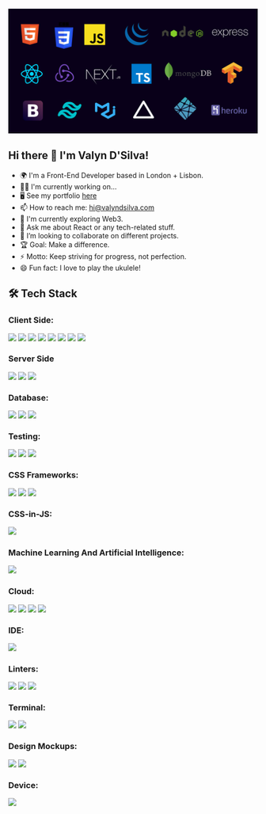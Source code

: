 <!-- ![](https://github.com/valyndsilva/valyndsilva/blob/main/valyndsilva-github-repo-card.png) -->
<p align="center">
  <a href="https://www.valyndsilva.com/" target="_blank" rel="noreferrer"><img src="https://github.com/valyndsilva/valyndsilva/blob/main/valyndsilva-github-repo-card.png" alt="www.valyndsilva.com"></a>
</p>

## Hi there 👋 I'm Valyn D'Silva! 
 
- 🌍 I'm a Front-End Developer based in London + Lisbon.
- 👩‍💻 I'm currently working on...
- 🖥️  See my portfolio [here](https://www.valyndsilva.com)
- 📫 How to reach me: hi@valyndsilva.com
- 🌱 I'm currently exploring Web3.
- 💬  Ask me about React or any tech-related stuff.
- 🤝 I’m looking to collaborate on different projects.
- 🏆 Goal: Make a difference.
- ⚡ Motto: Keep striving for progress, not perfection.
- 😄 Fun fact: I love to play the ukulele!

## 🛠 Tech Stack

### Client Side:
![](https://img.shields.io/badge/HTML5-E34F26?style=for-the-badge&logo=html5&logoColor=white)
![](https://img.shields.io/badge/CSS3-1572B6?style=for-the-badge&logo=css3&logoColor=white)
![](https://img.shields.io/badge/Sass-CC6699?style=for-the-badge&logo=sass&logoColor=white)
![](https://img.shields.io/badge/jQuery-0769AD?style=for-the-badge&logo=jquery&logoColor=white)
![](https://img.shields.io/badge/JavaScript-F7DF1E?style=for-the-badge&logo=javascript&logoColor=black)
![](https://img.shields.io/badge/React-20232A?style=for-the-badge&logo=react&logoColor=61DAFB)
![](https://img.shields.io/badge/Redux-593D88?style=for-the-badge&logo=redux&logoColor=white)
![](https://img.shields.io/badge/React_Router-CA4245?style=for-the-badge&logo=react-router&logoColor=white)

### Server Side
![](https://img.shields.io/badge/Express.js-404D59?style=for-the-badge)
![](https://img.shields.io/badge/Node.js-43853D?style=for-the-badge&logo=node.js&logoColor=white)
![](https://img.shields.io/badge/TypeScript-007ACC?style=for-the-badge&logo=typescript&logoColor=white)

### Database:
![](https://img.shields.io/badge/MongoDB-4EA94B?style=for-the-badge&logo=mongodb&logoColor=white)
![](https://img.shields.io/badge/PostgreSQL-316192?style=for-the-badge&logo=postgresql&logoColor=white)
![](https://img.shields.io/badge/MySQL-00000F?style=for-the-badge&logo=mysql&logoColor=white)

<!-- ### Authentication:
![](https://img.shields.io/badge/json%20web%20tokens-323330?style=for-the-badge&logo=json-web-tokens&logoColor=pink)
 -->
### Testing:
![](https://img.shields.io/badge/Jest-323330?style=for-the-badge&logo=Jest&logoColor=white)
![](https://img.shields.io/badge/mocha.js-323330?style=for-the-badge&logo=mocha&logoColor=Brown)
![](https://img.shields.io/badge/chai.js-323330?style=for-the-badge&logo=chai&logoColor=red)


### CSS Frameworks:
![](https://img.shields.io/badge/Tailwind_CSS-38B2AC?style=for-the-badge&logo=tailwind-css&logoColor=white)
![](https://img.shields.io/badge/Bootstrap-563D7C?style=for-the-badge&logo=bootstrap&logoColor=white)
![](https://img.shields.io/badge/Material--UI-0081CB?style=for-the-badge&logo=material-ui&logoColor=white)

### CSS-in-JS:
![](https://img.shields.io/badge/styled--components-DB7093?style=for-the-badge&logo=styled-components&logoColor=white)

### Machine Learning And Artificial Intelligence:
![](https://img.shields.io/badge/TensorFlow-FF6F00?style=for-the-badge&logo=tensorflow&logoColor=white)

### Cloud:
![](https://img.shields.io/badge/Netlify-00C7B7?style=for-the-badge&logo=netlify&logoColor=white)
![](https://img.shields.io/badge/Heroku-430098?style=for-the-badge&logo=heroku&logoColor=white)
![](https://img.shields.io/badge/Vercel-000000?style=for-the-badge&logo=vercel&logoColor=white)
![](https://img.shields.io/badge/Amazon_AWS-232F3E?style=for-the-badge&logo=amazon-aws&logoColor=white)

### IDE:
![](https://img.shields.io/badge/Visual_Studio_Code-0078D4?style=for-the-badge&logo=visual%20studio%20code&logoColor=white)

### Linters:
![](https://img.shields.io/badge/prettier-1A2C34?style=for-the-badge&logo=prettier&logoColor=F7BA3E)
![](https://img.shields.io/badge/eslint-3A33D1?style=for-the-badge&logo=eslint&logoColor=white)
![](https://img.shields.io/badge/stylelint-000?style=for-the-badge&logo=stylelint&logoColor=white)

### Terminal:
![](https://img.shields.io/badge/GIT-E44C30?style=for-the-badge&logo=git&logoColor=white)
![](https://img.shields.io/badge/powershell-5391FE?style=for-the-badge&logo=powershell&logoColor=white)

### Design Mockups:
![](https://img.shields.io/badge/Canva-%2300C4CC.svg?&style=for-the-badge&logo=Canva&logoColor=white)
![](https://img.shields.io/badge/Figma-F24E1E?style=for-the-badge&logo=figma&logoColor=white)

### Device:
![](https://img.shields.io/badge/Apple-MacBook_Air_2021-999999?style=for-the-badge&logo=apple&logoColor=white)
